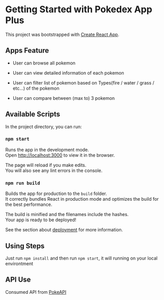 # Getting Started with Pokedex App Plus

This project was bootstrapped with [Create React App](https://github.com/facebook/create-react-app).


## Apps Feature
- User can browse all pokemon 

- User can view detailed information of each pokemon 

- User can filter list of pokemon based on Types(fire / water / grass / etc...) of the pokemon 

- User can compare between (max to) 3 pokemon


## Available Scripts

In the project directory, you can run:

### `npm start`

Runs the app in the development mode.\
Open [http://localhost:3000](http://localhost:3000) to view it in the browser.

The page will reload if you make edits.\
You will also see any lint errors in the console.

### `npm run build`

Builds the app for production to the `build` folder.\
It correctly bundles React in production mode and optimizes the build for the best performance.

The build is minified and the filenames include the hashes.\
Your app is ready to be deployed!

See the section about [deployment](https://facebook.github.io/create-react-app/docs/deployment) for more information.

## Using Steps

Just run `npm install` and then run `npm start`, it will running on your local environtment

## API Use

Consumed API from [PokeAPI](https://pokeapi.co/)
